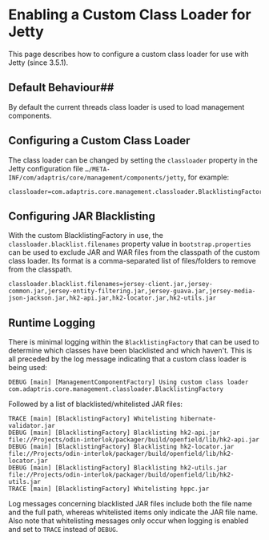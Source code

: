 # Enabling a Custom Class Loader for Jetty #

This page describes how to configure a custom class loader for use with
Jetty (since 3.5.1).

## Default Behaviour##

By default the current threads class loader is used to load management
components.

## Configuring a Custom Class Loader ##

The class loader can be changed by setting the `classloader` property in
the Jetty configuration file
`…/META-INF/com/adaptris/core/management/components/jetty`, for
example:

```nohighlight
classloader=com.adaptris.core.management.classloader.BlacklistingFactory
```

## Configuring JAR Blacklisting ##

With the custom BlacklistingFactory in use, the
`classloader.blacklist.filenames` property value in
`bootstrap.properties` can be used to exclude JAR and WAR files from the
classpath of the custom class loader. Its format is a comma-separated
list of files/folders to remove from the classpath.

```nohighlight
classloader.blacklist.filenames=jersey-client.jar,jersey-common.jar,jersey-entity-filtering.jar,jersey-guava.jar,jersey-media-json-jackson.jar,hk2-api.jar,hk2-locator.jar,hk2-utils.jar
```

## Runtime Logging ##

There is minimal logging within the `BlacklistingFactory` that can be
used to determine which classes have been blacklisted and which haven't.
This is all preceded by the log message indicating that a custom class
loader is being used:

```nohighlight
DEBUG [main] [ManagementComponentFactory] Using custom class loader com.adaptris.core.management.classloader.BlacklistingFactory
```

Followed by a list of blacklisted/whitelisted JAR files:

```nohighlight
TRACE [main] [BlacklistingFactory] Whitelisting hibernate-validator.jar
DEBUG [main] [BlacklistingFactory] Blacklisting hk2-api.jar file://Projects/odin-interlok/packager/build/openfield/lib/hk2-api.jar
DEBUG [main] [BlacklistingFactory] Blacklisting hk2-locator.jar file://Projects/odin-interlok/packager/build/openfield/lib/hk2-locator.jar
DEBUG [main] [BlacklistingFactory] Blacklisting hk2-utils.jar file://Projects/odin-interlok/packager/build/openfield/lib/hk2-utils.jar
TRACE [main] [BlacklistingFactory] Whitelisting hppc.jar
```

Log messages concerning blacklisted JAR files include both the file name
and the full path, whereas whitelisted items only indicate the JAR file
name. Also note that whitelisting messages only occur when logging is
enabled and set to `TRACE` instead of `DEBUG`.
